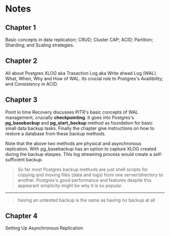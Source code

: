 # Notes

## Chapter 1

Basic concepts in data replication; CRUD; Cluster CAP; ACID; Partition; Sharding; and Scaling strategies.

## Chapter 2

All about Postgres XLOG aka Trasaction Log aka Write ahead Log (WAL). What, When, Why and How of WAL. Its crucial role to Postgres's Availibility; and Consistency in ACID.

## Chapter 3

Point in time Recovery discusses PITR's basic concepts of WAL management, crucially **checkpointing**. It goes into Postgres's **pg_basebackup** and **pg_start_backup** method as foundation for basic small data backup tasks. Finally the chapter give instructions on how to restore a database from these backup methods.

Note that the above two methods are physical and asynchronous replication. With pg_basebackup has an option to capture XLOG created during the backup elaspes. This log streaming process would create a self-sufficient backup.

> So far most Postgres backup methods are just shell scripts for copying and moving files (data and logs) from one server/directory to another. Postgres's good performance and features despite this appearant simplicity might be why it is so popular.
---
> having an untested backup is the same as having no backup at all

## Chapter 4

Setting Up Asynchronous Replication 

